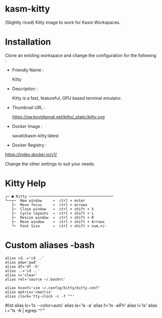 # kasm-kitty

(Slightly riced) Kitty image to work for Kasm Workspaces.


# Installation

Clone an existing workspace and change the configuration for the following :

- Friendly Name : 

  Kitty
  
- Description :

  Kitty is a fast, featureful, GPU based terminal emulator.
  
- Thumbnail URL :

  https://sw.kovidgoyal.net/kitty/_static/kitty.svg
  
- Docker Image :

  savati/kasm-kitty:latest
  
 - Docker Registry :

  https://index.docker.io/v1/
 
 
Change the other settings to suit your needs.


# Kitty Help

```
┌─ ● Kitty ───────────────────────────────────────
└──┬─  New window     ➔  ctrl + enter      
   ├─  Move focus     ➔  ctrl + arrows
   ├─  Close window   ➔  ctrl + shift + X
   ├─  Cycle layouts  ➔  ctrl + shift + L
   ├─  Resize window  ➔  ctrl + shift + R
   ├─  Move window    ➔  ctrl + shift + Arrows    
   └─  Font Size      ➔  ctrl + shift + num.+/-
 ```
 
# Custom aliases -bash

```
alias cd..='cd ..'
alias pdw='pwd'
alias df='df -h'
alias ..='cd ..'
alias c='clear'
alias rel='source ~/.bashrc'

alias kconf='vim ~/.config/kitty/kitty.conf'
alias matrix='cmatrix'
alias clock='tty-clock -c -f ""'
```
#list
alias ls='ls --color=auto'
alias la='ls -a'
alias ll='ls -alFh'
alias l='ls'
alias l.="ls -A | egrep '^\.'"
